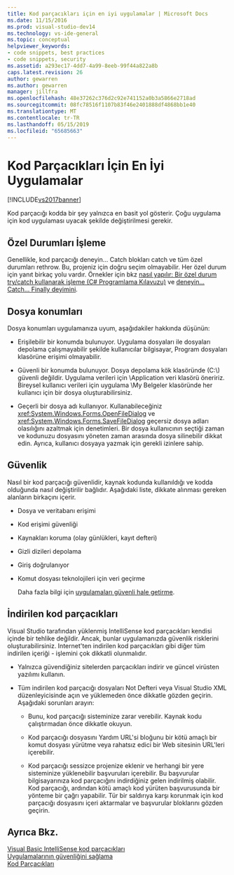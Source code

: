 ```yaml
---
title: Kod parçacıkları için en iyi uygulamalar | Microsoft Docs
ms.date: 11/15/2016
ms.prod: visual-studio-dev14
ms.technology: vs-ide-general
ms.topic: conceptual
helpviewer_keywords:
- code snippets, best practices
- code snippets, security
ms.assetid: a293ec17-4dd7-4a99-8eeb-99f44a822a8b
caps.latest.revision: 26
author: gewarren
ms.author: gewarren
manager: jillfra
ms.openlocfilehash: 48e37262c376d2c92e741152a0b3a5866e2718ad
ms.sourcegitcommit: 08fc78516f1107b83f46e2401888df4868bb1e40
ms.translationtype: MT
ms.contentlocale: tr-TR
ms.lasthandoff: 05/15/2019
ms.locfileid: "65685663"
---
```

# <a name="best-practices-for-using-code-snippets"></a>Kod Parçacıkları İçin En İyi Uygulamalar
[!INCLUDE[vs2017banner](../includes/vs2017banner.md)]

Kod parçacığı kodda bir şey yalnızca en basit yol gösterir. Çoğu uygulama için kod uygulaması uyacak şekilde değiştirilmesi gerekir.  
  
## <a name="handling-exceptions"></a>Özel Durumları İşleme  
 Genellikle, kod parçacığı deneyin... Catch blokları catch ve tüm özel durumları rethrow. Bu, projeniz için doğru seçim olmayabilir. Her özel durum için yanıt birkaç yolu vardır. Örnekler için bkz [nasıl yapılır: Bir özel durum try/catch kullanarak işleme (C# Programlama Kılavuzu)](https://msdn.microsoft.com/library/ca8e3773-980e-4767-8633-7408540e9818) ve [deneyin... Catch... Finally deyimini](https://msdn.microsoft.com/library/d6488026-ccb3-42b8-a810-0d97b9d6472b).  
  
## <a name="file-locations"></a>Dosya konumları  
 Dosya konumları uygulamanıza uyum, aşağıdakiler hakkında düşünün:  
  
- Erişilebilir bir konumda bulunuyor. Uygulama dosyaları ile dosyaları depolama çalışmayabilir şekilde kullanıcılar bilgisayar, Program dosyaları klasörüne erişimi olmayabilir.  
  
- Güvenli bir konumda bulunuyor. Dosya depolama kök klasöründe (C:\\) güvenli değildir. Uygulama verileri için \Application veri klasörü öneririz. Bireysel kullanıcı verileri için uygulama \My Belgeler klasöründe her kullanıcı için bir dosya oluşturabilirsiniz.  
  
- Geçerli bir dosya adı kullanıyor. Kullanabileceğiniz <xref:System.Windows.Forms.OpenFileDialog> ve <xref:System.Windows.Forms.SaveFileDialog> geçersiz dosya adları olasılığını azaltmak için denetimleri. Bir dosya kullanıcının seçtiği zaman ve kodunuzu dosyasını yöneten zaman arasında dosya silinebilir dikkat edin. Ayrıca, kullanıcı dosyaya yazmak için gerekli izinlere sahip.  
  
## <a name="security"></a>Güvenlik  
 Nasıl bir kod parçacığı güvenlidir, kaynak kodunda kullanıldığı ve kodda olduğunda nasıl değiştirilir bağlıdır. Aşağıdaki liste, dikkate alınması gereken alanların birkaçını içerir.  
  
- Dosya ve veritabanı erişimi  
  
- Kod erişimi güvenliği  
  
- Kaynakları koruma (olay günlükleri, kayıt defteri)  
  
- Gizli dizileri depolama  
  
- Giriş doğrulanıyor  
  
- Komut dosyası teknolojileri için veri geçirme  
  
  Daha fazla bilgi için [uygulamaları güvenli hale getirme](../ide/securing-applications.md).  
  
## <a name="downloaded-code-snippets"></a>İndirilen kod parçacıkları  
 Visual Studio tarafından yüklenmiş IntelliSense kod parçacıkları kendisi içinde bir tehlike değildir. Ancak, bunlar uygulamanızda güvenlik risklerini oluşturabilirsiniz. Internet'ten indirilen kod parçacıkları gibi diğer tüm indirilen içeriği - işlemini çok dikkatli olunmalıdır.  
  
- Yalnızca güvendiğiniz sitelerden parçacıkları indirir ve güncel virüsten yazılımı kullanın.  
  
- Tüm indirilen kod parçacığı dosyaları Not Defteri veya Visual Studio XML düzenleyicisinde açın ve yüklemeden önce dikkatle gözden geçirin. Aşağıdaki sorunları arayın:  
  
    - Bunu, kod parçacığı sisteminize zarar verebilir. Kaynak kodu çalıştırmadan önce dikkatle okuyun.  
  
    - Kod parçacığı dosyasını Yardım URL'si bloğunu bir kötü amaçlı bir komut dosyası yürütme veya rahatsız edici bir Web sitesinin URL'leri içerebilir.  
  
    - Kod parçacığı sessizce projenize eklenir ve herhangi bir yere sisteminize yüklenebilir başvuruları içerebilir. Bu başvurular bilgisayarınıza kod parçacığını indirdiğiniz gelen indirilmiş olabilir. Kod parçacığı, ardından kötü amaçlı kod yürüten başvurusunda bir yönteme bir çağrı yapabilir. Tür bir saldırıya karşı korunmak için kod parçacığı dosyasını içeri aktarmalar ve başvurular bloklarını gözden geçirin.  
  
## <a name="see-also"></a>Ayrıca Bkz.  
 [Visual Basic IntelliSense kod parçacıkları](https://msdn.microsoft.com/library/ffdde4c9-8141-4906-b09b-15181357a643)   
 [Uygulamalarının güvenliğini sağlama](../ide/securing-applications.md)   
 [Kod Parçacıkları](../ide/code-snippets.md)
